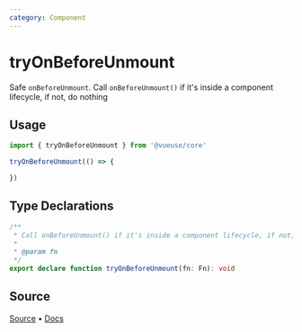 ```yaml
---
category: Component
---
```


# tryOnBeforeUnmount

Safe `onBeforeUnmount`. Call `onBeforeUnmount()` if it's inside a component lifecycle, if not, do nothing

## Usage

```js
import { tryOnBeforeUnmount } from '@vueuse/core'

tryOnBeforeUnmount(() => {

})
```

<!--FOOTER_STARTS-->
## Type Declarations

```typescript
/**
 * Call onBeforeUnmount() if it's inside a component lifecycle, if not, do nothing
 *
 * @param fn
 */
export declare function tryOnBeforeUnmount(fn: Fn): void
```

## Source

[Source](https://github.com/vueuse/vueuse/blob/main/packages/shared/tryOnBeforeUnmount/index.ts) • [Docs](https://github.com/vueuse/vueuse/blob/main/packages/shared/tryOnBeforeUnmount/index.md)


<!--FOOTER_ENDS-->
